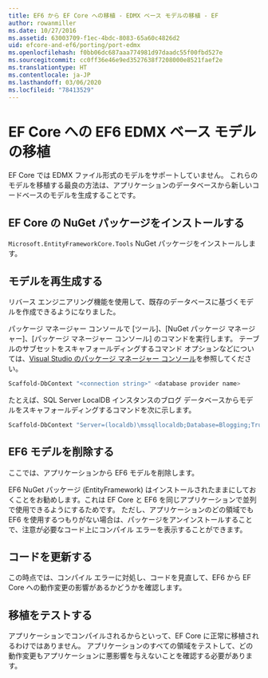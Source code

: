 ```yaml
---
title: EF6 から EF Core への移植 - EDMX ベース モデルの移植 - EF
author: rowanmiller
ms.date: 10/27/2016
ms.assetid: 63003709-f1ec-4bdc-8083-65a60c4826d2
uid: efcore-and-ef6/porting/port-edmx
ms.openlocfilehash: f0bb06dc687aaa774981d97daadc55f00fbd527e
ms.sourcegitcommit: cc0ff36e46e9ed3527638f7208000e8521faef2e
ms.translationtype: HT
ms.contentlocale: ja-JP
ms.lasthandoff: 03/06/2020
ms.locfileid: "78413529"
---
```

# <a name="porting-an-ef6-edmx-based-model-to-ef-core"></a>EF Core への EF6 EDMX ベース モデルの移植

EF Core では EDMX ファイル形式のモデルをサポートしていません。 これらのモデルを移植する最良の方法は、アプリケーションのデータベースから新しいコードベースのモデルを生成することです。

## <a name="install-ef-core-nuget-packages"></a>EF Core の NuGet パッケージをインストールする

`Microsoft.EntityFrameworkCore.Tools` NuGet パッケージをインストールします。

## <a name="regenerate-the-model"></a>モデルを再生成する

リバース エンジニアリング機能を使用して、既存のデータベースに基づくモデルを作成できるようになりました。

パッケージ マネージャー コンソールで [ツール]、[NuGet パッケージ マネージャー]、[パッケージ マネージャー コンソール] のコマンドを実行します。 テーブルのサブセットをスキャフォールディングするコマンド オプションなどについては、[Visual Studio のパッケージ マネージャー コンソール](../../core/miscellaneous/cli/powershell.md)を参照してください。

``` powershell
Scaffold-DbContext "<connection string>" <database provider name>
```

たとえば、SQL Server LocalDB インスタンスのブログ データベースからモデルをスキャフォールディングするコマンドを次に示します。

``` powershell
Scaffold-DbContext "Server=(localdb)\mssqllocaldb;Database=Blogging;Trusted_Connection=True;" Microsoft.EntityFrameworkCore.SqlServer
```

## <a name="remove-ef6-model"></a>EF6 モデルを削除する

ここでは、アプリケーションから EF6 モデルを削除します。

EF6 NuGet パッケージ (EntityFramework) はインストールされたままにしておくことをお勧めします。これは EF Core と EF6 を同じアプリケーションで並列で使用できるようにするためです。 ただし、アプリケーションのどの領域でも EF6 を使用するつもりがない場合は、パッケージをアンインストールすることで、注意が必要なコード上にコンパイル エラーを表示することができます。

## <a name="update-your-code"></a>コードを更新する

この時点では、コンパイル エラーに対処し、コードを見直して、EF6 から EF Core への動作変更の影響があるかどうかを確認します。

## <a name="test-the-port"></a>移植をテストする

アプリケーションでコンパイルされるからといって、EF Core に正常に移植されるわけではありません。 アプリケーションのすべての領域をテストして、どの動作変更もアプリケーションに悪影響を与えないことを確認する必要があります。
